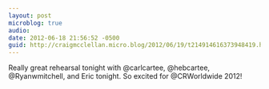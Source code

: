 ```yaml
---
layout: post
microblog: true
audio: 
date: 2012-06-18 21:56:52 -0500
guid: http://craigmcclellan.micro.blog/2012/06/19/t214914616373948419.html
---
```

Really great rehearsal tonight with @carlcartee, @hebcartee, @Ryanwmitchell, and Eric tonight. So excited for @CRWorldwide 2012!
